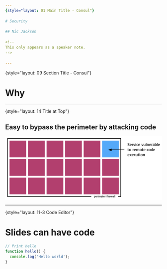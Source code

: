 ```yaml
---
{style="layout: 01 Main Title - Consul"}

# Security

## Nic Jackson

<!--
This only appears as a speaker note.
-->

---
```

{style="layout: 09 Section Title - Consul"}

# Why

<!--
Before we dive into the how I think it is really important to understand why, why do we need to secure our Kubernetes networking.  I mean we already have a perimeter firewall right, and we have a decent authentication layer which is protecting us from external threats.
-->

---
{style="layout: 14 Title at Top"}

## Easy to bypass the perimeter by attacking code

![](https://raw.githubusercontent.com/nicholasjackson/md2googleslides/custom_layout/examples/images/example2/bypass.png)

<!--
What if I told you that an attacker could quite possibly by pass that external defence, that they had the possibility to gain access to the internal network without even trying to touch external firewall but by looking for application code level vulnerabilities which allows them direct access to your internal systems?

You might believe me, you might say no chance, you might say I have heard about this approach but it would never happen to me we patch our systems regularly and take a secure code review of the application code we write. 
-->

---
{style="layout: 11-3 Code Editor"}

# Slides can have code

```javascript
// Print hello
function hello() {
  console.log('Hello world');
}
```
